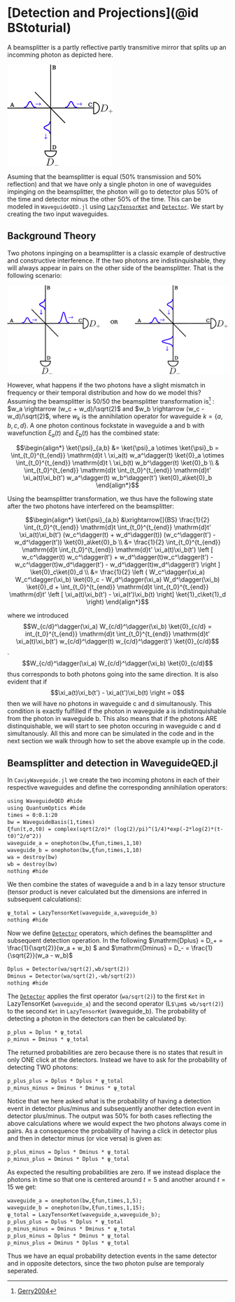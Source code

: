 # [Detection and Projections](@id BStoturial)
A beamsplitter is a partly reflective partly transmitive mirror that splits up an incomming photon as depicted here.

![beamsplitter](./illustrations/single_beamsplitter.png)

Asuming that the beamsplitter is equal (50% transmission and 50% reflection) and that we have only a single photon in one of waveguides impinging on the beamsplitter, the photon will go to detector plus 50% of the time and detector minus the other 50% of the time. This can be modeled in `WaveguideQED.jl` using [`LazyTensorKet`](@ref) and [`Detector`](@ref). We start by creating the two input waveguides.   


## Background Theory
Two photons inpinging on a beamsplitter is a classic example of destructive and constructive interference. If the two photons are indistinquishable, they will always appear in pairs on the other side of the beamsplitter. That is the following scenario:  

![beamsplitter](./illustrations/hong_au_mandel.png)

However, what happens if the two photons have a slight mismatch in frequency or their temporal distribution and how do we model this? Assuming the beamsplitter is 50/50 the beamsplitter transformation is[^1]  : $w_a \rightarrow (w_c + w_d)/\sqrt(2)$ and $w_b \rightarrow (w_c - w_d)/\sqrt(2)$, where $w_k$ is the annihilation operator for waveguide $k=\{a,b,c,d\}$. A one photon continous fockstate in waveguide a and b with wavefunction $\xi_a(t)$ and $\xi_b(t)$ has the combined state:

$$\begin{align*}
\ket{\psi}_{a,b} &= \ket{\psi}_a \otimes \ket{\psi}_b =  \int_{t_0}^{t_{end}} \mathrm{d}t \ \xi_a(t) w_a^\dagger(t) \ket{0}_a \otimes \int_{t_0}^{t_{end}} \mathrm{d}t \ \xi_b(t) w_b^\dagger(t) \ket{0}_b \\
& \int_{t_0}^{t_{end}} \mathrm{d}t \int_{t_0}^{t_{end}} \mathrm{d}t' \xi_a(t)\xi_b(t') w_a^\dagger(t)  w_b^\dagger(t') \ket{0}_a\ket{0}_b
\end{align*}$$

Using the beamsplitter transformation, we thus have the following state after the two photons have interfered on the beamsplitter:

$$\begin{align*}
\ket{\psi}_{a,b} &\xrightarrow[]{BS} \frac{1}{2}  \int_{t_0}^{t_{end}} \mathrm{d}t \int_{t_0}^{t_{end}} \mathrm{d}t' \xi_a(t)\xi_b(t') (w_c^\dagger(t) + w_d^\dagger(t))  (w_c^\dagger(t') - w_d^\dagger(t')) \ket{0}_a\ket{0}_b \\
&=  \frac{1}{2}  \int_{t_0}^{t_{end}} \mathrm{d}t \int_{t_0}^{t_{end}} \mathrm{d}t' \xi_a(t)\xi_b(t') \left [ w_c^\dagger(t) w_c^\dagger(t') + w_d^\dagger(t)w_c^\dagger(t') - w_c^\dagger(t)w_d^\dagger(t') - w_d^\dagger(t)w_d^\dagger(t') \right ] \ket{0}_c\ket{0}_d \\
&= \frac{1}{2} \left ( W_c^\dagger(\xi_a) W_c^\dagger(\xi_b) \ket{0}_c - W_d^\dagger(\xi_a) W_d^\dagger(\xi_b) \ket{0}_d + \int_{t_0}^{t_{end}} \mathrm{d}t \int_{t_0}^{t_{end}} \mathrm{d}t' \left [ \xi_a(t)\xi_b(t') - \xi_a(t')\xi_b(t) \right] \ket{1}_c\ket{1}_d \right)
\end{align*}$$

where we introduced $$W_{c/d}^\dagger(\xi_a) W_{c/d}^\dagger(\xi_b) \ket{0}_{c/d} = int_{t_0}^{t_{end}} \mathrm{d}t \int_{t_0}^{t_{end}} \mathrm{d}t' \xi_a(t)\xi_b(t') w_{c/d}^\dagger(t) w_{c/d}^\dagger(t') \ket{0}_{c/d}$$. $$W_{c/d}^\dagger(\xi_a) W_{c/d}^\dagger(\xi_b) \ket{0}_{c/d}$$ thus corresponds to both photons going into the same direction. It is also evident that if $$\xi_a(t)\xi_b(t') - \xi_a(t')\xi_b(t) \right = 0$$ then we will have no photons in waveguide c and d simultanously. This condition is exactly fulfilled if the photon in waveguide a is indistinquishable from the photon in waveguide b. This also means that if the photons ARE distinquishable, we will start to see photon occuring in waveguide c and d simultanously. All this and more can be simulated in the code and in the next section we walk through how to set the above example up in the code.

## Beamsplitter and detection in WaveguideQED.jl

In `CaviyWaveguide.jl` we create the two incoming photons in each of their respective waveguides and define the corresponding annihilation operators:

```@example detection
using WaveguideQED #hide
using QuantumOptics #hide
times = 0:0.1:20
bw = WaveguideBasis(1,times)
ξfun(t,σ,t0) = complex(sqrt(2/σ)* (log(2)/pi)^(1/4)*exp(-2*log(2)*(t-t0)^2/σ^2))
waveguide_a = onephoton(bw,ξfun,times,1,10)
waveguide_b = onephoton(bw,ξfun,times,1,10)
wa = destroy(bw)
wb = destroy(bw)
nothing #hide
``` 

We then combine the states of waveguide a and b in a lazy tensor structure (tensor product is never calculated but the dimensions are inferred in subsequent calculations):

```@example detection
ψ_total = LazyTensorKet(waveguide_a,waveguide_b)
nothing #hide
``` 

Now we define [`Detector`](@ref) operators, which defines the beamsplitter and subsequent detection operation. In the following $\mathrm{Dplus} = D_+ = \frac{1}{\sqrt{2}}(w_a + w_b) $ and $\mathrm{Dminus} = D_- = \frac{1}{\sqrt{2}}(w_a - w_b)$

```@example detection
Dplus = Detector(wa/sqrt(2),wb/sqrt(2))
Dminus = Detector(wa/sqrt(2),-wb/sqrt(2))
nothing #hide
``` 

The [`Detector`](@ref) applies the first operator (`wa/sqrt(2)`) to the first `Ket` in LazyTensorKet (`waveguide_a`) and the second operator (L`$\pm$ wb/sqrt(2)`) to the second `Ket` in `LazyTensorKet` (waveguide_b). The probability of detecting a photon in the detectors can then be calculated by:

```@repl detection
p_plus = Dplus * ψ_total
p_minus = Dminus * ψ_total
```

The returned probabilities are zero because there is no states that result in only ONE click at the detectors. Instead we have to ask for the probability of detecting TWO photons:

```@repl detection
p_plus_plus = Dplus * Dplus * ψ_total
p_minus_minus = Dminus * Dminus * ψ_total
```

Notice that we here asked what is the probability of having a detection event in detector plus/minus and subsequently another detection event in detector plus/minus. The output was $50\%$ for both cases reflecting the above calculations where we would expect the two photons always come in pairs. As a consequence the probability of having a click in detector plus and then in detector minus (or vice versa) is given as:

```@repl detection
p_plus_minus = Dplus * Dminus * ψ_total
p_minus_plus = Dminus * Dplus * ψ_total
```

As expected the resulting probabilities are zero. If we instead displace the photons in time so that one is centered around $t = 5$ and another around $t = 15$ we get:

```@repl detection
waveguide_a = onephoton(bw,ξfun,times,1,5);
waveguide_b = onephoton(bw,ξfun,times,1,15);
ψ_total = LazyTensorKet(waveguide_a,waveguide_b);
p_plus_plus = Dplus * Dplus * ψ_total
p_minus_minus = Dminus * Dminus * ψ_total
p_plus_minus = Dplus * Dminus * ψ_total
p_minus_plus = Dminus * Dplus * ψ_total
```

Thus we have an equal probability detection events in the same detector and in opposite detectors, since the two photon pulse are temporaly seperated.


[^1]: [Gerry2004](@cite)
